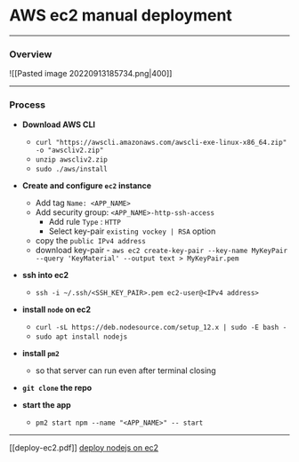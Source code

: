# AWS ec2 manual deployment
___
### Overview
![[Pasted image 20220913185734.png|400]]

___
### Process
- **Download AWS CLI**
	- `curl "https://awscli.amazonaws.com/awscli-exe-linux-x86_64.zip" -o "awscliv2.zip"` 
	- `unzip awscliv2.zip` 
	- `sudo ./aws/install`

- **Create and configure `ec2` instance**
	- Add tag `Name: <APP_NAME>`
	- Add security group: `<APP_NAME>-http-ssh-access`
		- Add rule `Type` : `HTTP`
		- Select key-pair `existing vockey | RSA` option
	- copy the `public IPv4 address`
	- download key-pair - `aws ec2 create-key-pair --key-name MyKeyPair --query 'KeyMaterial' --output text > MyKeyPair.pem`

- **ssh into ec2**  
	- `ssh -i ~/.ssh/<SSH_KEY_PAIR>.pem ec2-user@<IPv4 address>`
- **install `node` on ec2**
	- `curl -sL https://deb.nodesource.com/setup_12.x | sudo -E bash -`
	- `sudo apt install nodejs`
- **install `pm2`** 
	- so that server can run even after terminal closing
- **`git clone` the repo**
- **start the app**
	- `pm2 start npm --name "<APP_NAME>" -- start`

___
[[deploy-ec2.pdf]]
[deploy nodejs on ec2](https://ourcodeworld.com/articles/read/977/how-to-deploy-a-node-js-application-on-aws-ec2-server)
